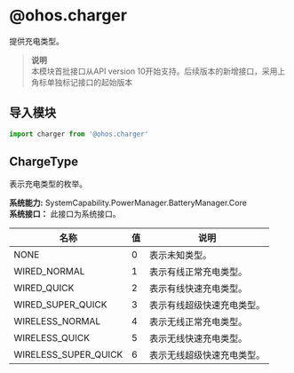 # @ohos.charger    
提供充电类型。  
> **说明**   
>本模块首批接口从API version 10开始支持。后续版本的新增接口，采用上角标单独标记接口的起始版本  
  
## 导入模块  
  
```js    
import charger from '@ohos.charger'    
```  
    
## ChargeType    
表示充电类型的枚举。  
    
    
 **系统能力:**  SystemCapability.PowerManager.BatteryManager.Core    
 **系统接口：** 此接口为系统接口。    
    
| 名称 | 值 | 说明 |  
| --------| --------| --------|  
| NONE | 0 | 表示未知类型。<br/> |  
| WIRED_NORMAL | 1 | 表示有线正常充电类型。<br/> |  
| WIRED_QUICK | 2 | 表示有线快速充电类型。<br/> |  
| WIRED_SUPER_QUICK | 3 | 表示有线超级快速充电类型。 |  
| WIRELESS_NORMAL | 4 | 表示无线正常充电类型。<br/> |  
| WIRELESS_QUICK | 5 | 表示无线快速充电类型。 |  
| WIRELESS_SUPER_QUICK | 6 | 表示无线超级快速充电类型。 |  
